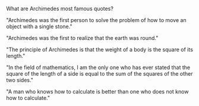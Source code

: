 What are Archimedes most famous quotes?

"Archimedes was the first person to solve the problem of how to move an object with a single stone."

"Archimedes was the first to realize that the earth was round."

"The principle of Archimedes is that the weight of a body is the square of its length."

"In the field of mathematics, I am the only one who has ever stated that the square of the length of a side is equal to the sum of the squares of the other two sides."

"A man who knows how to calculate is better than one who does not know how to calculate."

